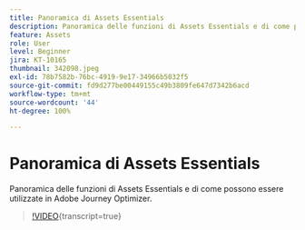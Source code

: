 ```yaml
---
title: Panoramica di Assets Essentials
description: Panoramica delle funzioni di Assets Essentials e di come possono essere utilizzate in Adobe Journey Optimizer.
feature: Assets
role: User
level: Beginner
jira: KT-10165
thumbnail: 342098.jpeg
exl-id: 78b7582b-76bc-4919-9e17-34966b5032f5
source-git-commit: fd9d277be00449155c49b3809fe647d7342b6acd
workflow-type: tm+mt
source-wordcount: '44'
ht-degree: 100%

---
```


# Panoramica di Assets Essentials

Panoramica delle funzioni di Assets Essentials e di come possono essere utilizzate in Adobe Journey Optimizer.

>[!VIDEO](https://video.tv.adobe.com/v/342098?quality=12&learn=on){transcript=true}
